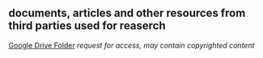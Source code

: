 ## documents, articles and other resources from third parties used for reaserch
[Google Drive Folder](https://drive.google.com/drive/folders/1UKzaqMLwizBBX85BON1LK1dw3auKRoJz?usp=sharing) *request for access, may contain copyrighted content*
